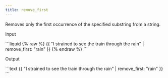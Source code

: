 ```yaml
---
title: remove_first
---
```


Removes only the first occurrence of the specified substring from a string.

<p class="code-label">Input</p>
```liquid
{% raw %}
{{ "I strained to see the train through the rain" | remove_first: "rain" }}
{% endraw %}
```

<p class="code-label">Output</p>
```text
{{ "I strained to see the train through the rain" | remove_first: "rain" }}
```
